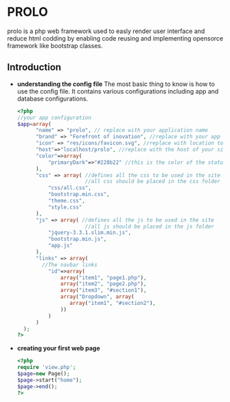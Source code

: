# PROLO
prolo is a php web framework used to easly render user interface and reduce html codding by enabling code reusing and implementing opensorce framework like bootstrap classes.
## Introduction

* **understanding the config file**
The most basic thing to know is how to use the config file. It contains various configurations including app and database configurations.

  ```php
  <?php
  //your app configuration
  $app=array(
        "name" => "prolo", // replace with your application name
        "brand" => "Forefront of inovation", //replace with your app brand
        "icon" => "res/icons/favicon.svg", //replace with location to your website favicon
        "host"=>"localhost/prolo", //replace with the host of your site
        "color"=>array(
            "primaryDark"=>"#228b22" //this is the color of the status bar of mobile devices
        ),
        "css" => array( //defines all the css to be used in the site
                        //all css should be placed in the css folder
            "css/all.css",
            "bootstrap.min.css",
            "theme.css",
            "style.css"
        ),
        "js" => array( //defines all the js to be used in the site
                        //all js should be placed in the js folder
            "jquery-3.3.1.slim.min.js",
            "bootstrap.min.js",
            "app.js"
        ),
        "links" => array(
          //The navbar links
            "id"=>array(
                array("item1", "page1.php"),
                array("item2", "page2.php"),
                array("item3", "#section1"),
                array("Dropdown", array(
                   array("item1", "#section2"),
                ))
            )
        )
    );
  ?>
  ```
  
* **creating your first web page**

  ```php
  <?php
  require 'view.php';
  $page=new Page();
  $page->start("home");
  $page->end();
  ?>
  ```
